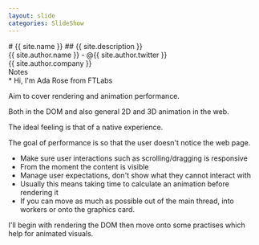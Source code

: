 ```yaml
---
layout: slide
categories: SlideShow
---
```


<div class="panel slide-content">
<div class="panel-body marked">
# {{ site.name }}
## {{ site.description }}
<div class="author-card">
{{ site.author.name }} - @{{ site.author.twitter }}<br />
{{ site.author.company }}
</div>
</div>
</div>
<div class="panel notes">
<div class="panel-heading">Notes</div>
<div class="panel-body marked">
* Hi, I'm Ada Rose from FTLabs

Aim to cover rendering and animation performance.

Both in the DOM and also general 2D and 3D animation in the web.

The ideal feeling is that of a native experience.

The goal of performance is so that the user doesn't notice the web page.

* Make sure user interactions such as scrolling/dragging is responsive
* From the moment the content is visible
* Manage user expectations, don't show what they cannot interact with
* Usually this means taking time to calculate an animation before rendering it
* If you can move as much as possible out of the main thread, into workers or onto the graphics card.

I'll begin with rendering the DOM then move onto some practises which help for animated visuals.

</div>
</div>
